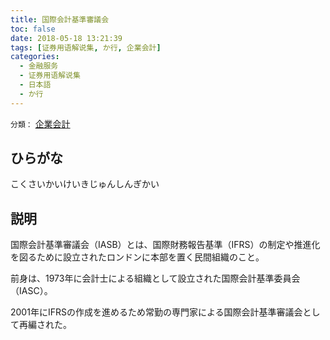 ```yaml
---
title: 国際会計基準審議会
toc: false
date: 2018-05-18 13:21:39
tags: [证券用语解说集, か行, 企業会計]
categories:
  - 金融服务
  - 证券用语解说集
  - 日本語
  - か行
---
```


`分類：` [企業会計](/tags/企業会計/)

## ひらがな

こくさいかいけいきじゅんしんぎかい

## 説明

国際会計基準審議会（IASB）とは、国際財務報告基準（IFRS）の制定や推進化を図るために設立されたロンドンに本部を置く民間組織のこと。

前身は、1973年に会計士による組織として設立された国際会計基準委員会（IASC）。

2001年にIFRSの作成を進めるため常勤の専門家による国際会計基準審議会として再編された。
